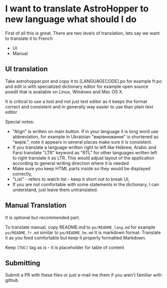 # I want to translate AstroHopper to new language what should I do

First of all this is great. There are two levels of translation, lets
say we want to translate it to French

- UI
- Manual

## UI translation

Take astrohopper.pot and copy it to [LANGUAGECODE].po for example fr.po
and edit is with specialized dictionary editor for example open source
poedit that is available on Linux, Windows and Mac OS X.

It is critical to use a tool and not just text editor as it keeps 
the format correct and consistent and in generally way easier to use
than plain text editor

Special notes:

- "Align" is written on main button. If in your language it is long word use abbreviation, for example in Ukrainian "вирівнювання" is shortened as "вирів.",
  note it appears in several places make sure it is consistent.
- If you translate a language written right to left like Hebrew, Arabic and Farsi translate "LTR" keyword as "RTL" for other languages written left to right translate it as LTR.
  This would adjust layout of the application according to general writing direction where it is needed
- Make sure you keep HTML parts inside so they would be displayed correctly,
- "List" - refers to watch list - keep it short not to break UI,
- If you are not comfortable with some statements in the dictionary, I can understand, just leave them untranslated.


## Manual Translation

It is optional but recommended part.

To translate manual, copy README.md to `po/README_lang.md` for example `po/README_fr.md` similar to `po/README_he.md`
It is markdown format. Translate it as you feed comfortable but keep it properly formatted Markdown.

Keep `[TOC]` tag as is - it is placeholder for table of content

## Submitting

Submit a PR with these files or just e-mail me them if you aren't familiar with github
